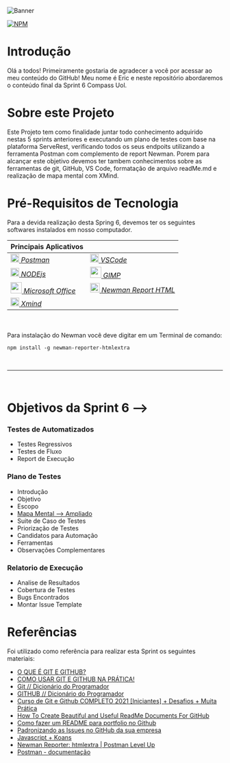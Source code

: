 ![Banner](https://user-images.githubusercontent.com/64226050/188332772-eade7626-b6f2-4ed0-8a70-2ce78f9145cf.png)

[![NPM](https://img.shields.io/npm/l/react)](https://github.com/EricDemate/Rocketman_Eric_Demate_Compass/blob/develop/Licence)

# Introdução

Olá a todos! Primeiramente gostaria de agradecer a você por acessar ao meu conteúdo do GitHub!
Meu nome é Eric e neste repositório abordaremos o conteúdo final da Sprint 6 Compass Uol.

# Sobre este Projeto

Este Projeto tem como finalidade juntar todo conhecimento adquirido nestas 5 sprints anteriores e executando um plano de testes com base na  plataforma ServeRest, verificando todos os seus endpoits utilizando a ferramenta Postman com complemento de report Newman.
Porem para alcançar este objetivo devemos ter tambem conhecimentos sobre as ferramentas de git, GitHub, VS Code, formatação de arquivo readMe.md e realização de mapa mental com XMind.

# Pré-Requisitos de Tecnologia

Para a devida realização desta Spring 6, devemos ter os seguintes softwares instalados em nosso computador.

| Principais Aplicativos |  |
| ------------------- | ------------------- |
|  <img src=https://user-images.githubusercontent.com/64226050/188330622-97b4807a-1b8c-4163-9601-843523ab08aa.png height="20" widht="25">[ *Postman*](https://www.postman.com/) |  <img src="https://user-images.githubusercontent.com/64226050/188330714-7a0ff91f-3c48-4c8b-9a44-e5bd9c83abc1.png" height="20" widht="20">[ *VSCode*](https://code.visualstudio.com/) |
|  <img src="https://nodejs.org/static/images/logo.svg" height="20" widht="20">[ *NODEjs*](https://nodejs.org/en/) | <img src="https://user-images.githubusercontent.com/64226050/188330974-4f1dfab2-fa76-4bab-95cf-4188a810cc49.png" height="26" widht="26">[  *GIMP*](https://www.gimp.org//) |
<img src="https://user-images.githubusercontent.com/64226050/188331090-3d38de56-f6af-49f8-b1c4-d21a6eeb9818.png" height="26" widht="26">[  *Microsoft Office*](https://www.office.com/) |<img src="https://raw.githubusercontent.com/DannyDainton/newman-reporter-htmlextra/HEAD/examples/NewmanHtmlextraReporterLogo.png" height="22" widht="22">[  *Newman Report HTML*](https://www.npmjs.com/package/newman-reporter-htmlextra) 
| <img src="https://user-images.githubusercontent.com/64226050/188333230-a1ec96ea-8043-4e19-a894-10c50a15d579.png" height="20" widht="20">[  *Xmind*](https://www.xmind.app/) |

<br><br>
Para instalação do Newman você deve digitar em um Terminal de comando:
<br>
```
npm install -g newman-reporter-htmlextra
```
<br>

___
<br>

# Objetivos da Sprint 6 -->

### Testes de Automatizados
* Testes Regressivos
* Testes de Fluxo
* Report de Execução

### Plano de Testes 
* Introdução 
* Objetivo
* Escopo 
* [Mapa Mental --> Ampliado](https://user-images.githubusercontent.com/64226050/188338377-42b8eb45-21cc-4102-ad91-b09992241d16.png)
* Suite de Caso de Testes
* Priorização de Testes
* Candidatos para Automação
* Ferramentas 
* Observações Complementares

### Relatorio de Execução 
* Analise de Resultados
* Cobertura de Testes
* Bugs Encontrados 
* Montar Issue Template 

# Referências

Foi utilizado como referência para realizar esta Sprint os seguintes materiais:

* [O QUE É GIT E GITHUB?](https://www.youtube.com/watch?v=DqTITcMq68k)
* [COMO USAR GIT E GITHUB NA PRÁTICA!](https://www.youtube.com/watch?v=UBAX-13g8OM)
* [Git // Dicionário do Programador](https://www.youtube.com/watch?v=za5KWZ5pRag)
* [GITHUB // Dicionário do Programador](https://www.youtube.com/watch?v=myQuetgSEsY)
* [Curso de Git e Github COMPLETO 2021 [Iniciantes] + Desafios + Muita Prática](https://www.youtube.com/watch?v=kB5e-gTAl_s)
* [How To Create Beautiful and Useful ReadMe Documents For GitHub](https://www.youtube.com/watch?v=a8CwpGARAsQ)
* [Como fazer um README para portfolio no Github](https://www.youtube.com/watch?v=jIa8R69pKh8)
* [Padronizando as Issues no GitHub da sua empresa](https://www.youtube.com/watch?v=CMzOM2VyNLw)
* [Javascript + Koans](https://github.com/mrdavidlaing/javascript-koans)
* [Newman Reporter: htmlextra | Postman Level Up](https://www.youtube.com/watch?v=8O3ycG-09l0)
* [Postman - documentação](https://learning.postman.com/docs/getting-started/introduction/)



